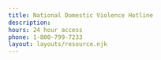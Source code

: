 ```yaml
---
title: National Domestic Violence Hotline
description:
hours: 24 hour access
phone: 1-800-799-7233
layout: layouts/resource.njk
---
```

